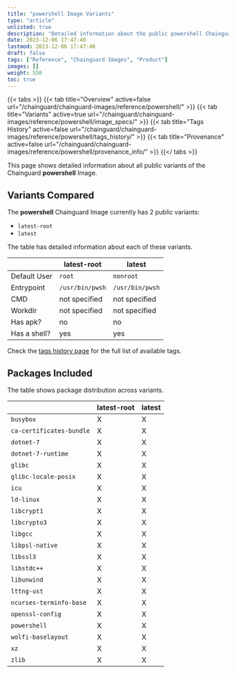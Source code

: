```yaml
---
title: "powershell Image Variants"
type: "article"
unlisted: true
description: "Detailed information about the public powershell Chainguard Image variants"
date: 2023-12-06 17:47:48
lastmod: 2023-12-06 17:47:48
draft: false
tags: ["Reference", "Chainguard Images", "Product"]
images: []
weight: 550
toc: true
---
```


{{< tabs >}}
{{< tab title="Overview" active=false url="/chainguard/chainguard-images/reference/powershell/" >}}
{{< tab title="Variants" active=true url="/chainguard/chainguard-images/reference/powershell/image_specs/" >}}
{{< tab title="Tags History" active=false url="/chainguard/chainguard-images/reference/powershell/tags_history/" >}}
{{< tab title="Provenance" active=false url="/chainguard/chainguard-images/reference/powershell/provenance_info/" >}}
{{</ tabs >}}

This page shows detailed information about all public variants of the Chainguard **powershell** Image.

## Variants Compared
The **powershell** Chainguard Image currently has 2 public variants: 

- `latest-root`
- `latest`

The table has detailed information about each of these variants.

|              | latest-root     | latest          |
|--------------|-----------------|-----------------|
| Default User | `root`          | `nonroot`       |
| Entrypoint   | `/usr/bin/pwsh` | `/usr/bin/pwsh` |
| CMD          | not specified   | not specified   |
| Workdir      | not specified   | not specified   |
| Has apk?     | no              | no              |
| Has a shell? | yes             | yes             |

Check the [tags history page](/chainguard/chainguard-images/reference/powershell/tags_history/) for the full list of available tags.

## Packages Included
The table shows package distribution across variants.

|                          | latest-root | latest |
|--------------------------|-------------|--------|
| `busybox`                | X           | X      |
| `ca-certificates-bundle` | X           | X      |
| `dotnet-7`               | X           | X      |
| `dotnet-7-runtime`       | X           | X      |
| `glibc`                  | X           | X      |
| `glibc-locale-posix`     | X           | X      |
| `icu`                    | X           | X      |
| `ld-linux`               | X           | X      |
| `libcrypt1`              | X           | X      |
| `libcrypto3`             | X           | X      |
| `libgcc`                 | X           | X      |
| `libpsl-native`          | X           | X      |
| `libssl3`                | X           | X      |
| `libstdc++`              | X           | X      |
| `libunwind`              | X           | X      |
| `lttng-ust`              | X           | X      |
| `ncurses-terminfo-base`  | X           | X      |
| `openssl-config`         | X           | X      |
| `powershell`             | X           | X      |
| `wolfi-baselayout`       | X           | X      |
| `xz`                     | X           | X      |
| `zlib`                   | X           | X      |


